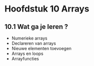 # Hoofdstuk 10 Arrays

## 10.1 Wat ga je leren ?

- Numerieke arrays
- Declareren van arrays
- Nieuwe elementen toevoegen
- Arrays en loops
- Arrayfuncties
